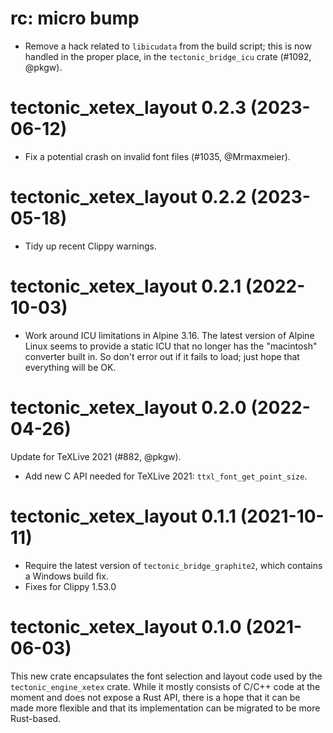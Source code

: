 # rc: micro bump

- Remove a hack related to `libicudata` from the build script; this is now
  handled in the proper place, in the `tectonic_bridge_icu` crate (#1092,
  @pkgw).


# tectonic_xetex_layout 0.2.3 (2023-06-12)

- Fix a potential crash on invalid font files (#1035, @Mrmaxmeier).


# tectonic_xetex_layout 0.2.2 (2023-05-18)

- Tidy up recent Clippy warnings.


# tectonic_xetex_layout 0.2.1 (2022-10-03)

- Work around ICU limitations in Alpine 3.16. The latest version of Alpine Linux
  seems to provide a static ICU that no longer has the "macintosh" converter
  built in. So don't error out if it fails to load; just hope that everything
  will be OK.


# tectonic_xetex_layout 0.2.0 (2022-04-26)

Update for TeXLive 2021 (#882, @pkgw).

- Add new C API needed for TeXLive 2021: `ttxl_font_get_point_size`.


# tectonic_xetex_layout 0.1.1 (2021-10-11)

- Require the latest version of `tectonic_bridge_graphite2`, which contains a
  Windows build fix.
- Fixes for Clippy 1.53.0


# tectonic_xetex_layout 0.1.0 (2021-06-03)

This new crate encapsulates the font selection and layout code used by the
`tectonic_engine_xetex` crate. While it mostly consists of C/C++ code at the
moment and does not expose a Rust API, there is a hope that it can be made more
flexible and that its implementation can be migrated to be more Rust-based.
